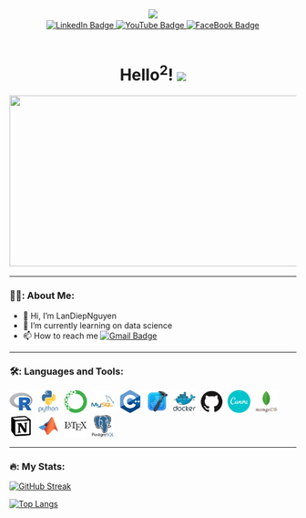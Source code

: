 <div id = "header" align = "center">
  <img src = "https://media.giphy.com/media/M9gbBd9nbDrOTu1Mqx/giphy.gif" width = "100"/>  
</div>

<div id = "badges" align = "center">
  <a href= "https://www.linkedin.com/in/lan-diep-nguyen/">
    <img src = "https://img.shields.io/badge/LinkedIn-blue?style=for-the-badge&logo=linkedin&logoColor=white" alt = "LinkedIn Badge"/>
  </a>
  <a href = "https://www.youtube.com/@nalpeidnguyen289">
    <img src = "https://img.shields.io/badge/Youtube-red?style=for-the-badge&logo=youtube&logoColor=white" alt = "YouTube Badge"/>
  </a>
  <a href = "https://www.facebook.com/landiepnguyen289">
    <img src = "https://img.shields.io/badge/FaceBook-blue?style=for-the-badge&logo=facebook&logoColor=white" alt = "FaceBook Badge"/>
  </a>
</div>

<div align = "center">
  <img src="https://komarev.com/ghpvc/?username=ldpngn&style=flat-square&color=blue" alt="" />
</div>

<h1 align = "center">
  Hello<sup>2</sup>!
  <img src="https://media.giphy.com/media/hvRJCLFzcasrR4ia7z/giphy.gif" width="30px"/>
</h1>

<div align="center">
  <img src="https://media.giphy.com/media/dWesBcTLavkZuG35MI/giphy.gif" width="600" height="300"/>
</div>

---
### 👩‍💻: About Me:
- 👋 Hi, I’m LanDiepNguyen
- 🌱 I’m currently learning on data science
- 📫 How to reach me [![Gmail Badge](https://img.shields.io/badge/-gmail-red?style=flat&logo=Gmail&logoColor=white)](mailto:landiepnguyen289@gmail.com)

---
### 🛠️: Languages and Tools:
<div>
  <img src="https://github.com/devicons/devicon/blob/master/icons/r/r-original.svg" title="" alt="" width="40" height="40"/>&nbsp;
  <img src="https://github.com/devicons/devicon/blob/master/icons/python/python-original-wordmark.svg" title="" alt="" width="40" height="40"/>&nbsp;
  <img src="https://github.com/devicons/devicon/blob/master/icons/anaconda/anaconda-original.svg" title="Anaconda" alt="Anaconda" width="40" height="40"/>&nbsp;
  <img src="https://github.com/devicons/devicon/blob/master/icons/mysql/mysql-original-wordmark.svg" title="MySQL" width="40" height="40"/>&nbsp;
  <img src="https://github.com/devicons/devicon/blob/master/icons/cplusplus/cplusplus-original.svg" title="C++" alt="C++" width="40" height="40"/>&nbsp;
  <img src="https://github.com/devicons/devicon/blob/master/icons/xcode/xcode-original.svg" title="Xcode" alt="Xcode" width="40" height="40"/>&nbsp;
  <img src="https://github.com/devicons/devicon/blob/master/icons/docker/docker-original-wordmark.svg" title="Docker" alt="Docker" width="40" height="40"/>&nbsp;
  <img src="https://github.com/devicons/devicon/blob/master/icons/github/github-original.svg" title="Github" alt="Github" width="40" height="40"/>&nbsp;
  <img src="https://github.com/devicons/devicon/blob/master/icons/canva/canva-original.svg" title="Canva" alt="Canva" width="40" height="40"/>&nbsp;
  <img src="https://github.com/devicons/devicon/blob/master/icons/mongodb/mongodb-original-wordmark.svg" title="MongoDB" alt="MongoDB" width="40" height="40"/>&nbsp;
  <img src="https://github.com/devicons/devicon/blob/master/icons/notion/notion-original.svg" title="" alt="" width="40" height="40"/>&nbsp;
  <img src="https://github.com/devicons/devicon/blob/master/icons/matlab/matlab-original.svg" title="" alt="" width="40" height="40"/>&nbsp;
  <img src="https://github.com/devicons/devicon/blob/master/icons/latex/latex-original.svg" title="" alt="" width="40" height="40"/>&nbsp;
  <img src="https://github.com/devicons/devicon/blob/master/icons/postgresql/postgresql-original-wordmark.svg" width="40" height="40"/>&nbsp;
</div>

---
### 🔥: My Stats:
[![GitHub Streak](http://github-readme-streak-stats.herokuapp.com?user=LDpNgn&theme=dark&background=000000)](https://git.io/streak-stats)


[![Top Langs](https://github-readme-stats.vercel.app/api/top-langs/?username=ldpngn&layout=compact&theme=vision-friendly-dark)](https://github.com/anuraghazra/github-readme-stats)


